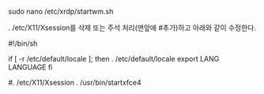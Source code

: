 sudo nano /etc/xrdp/startwm.sh

. /etc/X11/Xsession를 삭제 또는 주석 처리(맨앞에 #추가)하고 아래와 같이 수정한다.

#!/bin/sh

if [ -r /etc/default/locale ]; then
  . /etc/default/locale
  export LANG LANGUAGE
fi

#. /etc/X11/Xsession
. /usr/bin/startxfce4


